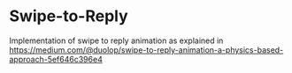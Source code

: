 # Swipe-to-Reply
Implementation of swipe to reply animation as explained in https://medium.com/@duolop/swipe-to-reply-animation-a-physics-based-approach-5ef646c396e4
